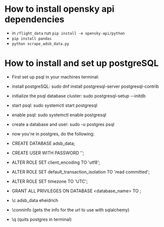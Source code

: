 # How to install opensky api dependencies

* in `/flight_data` run `pip install -e opensky-api/python`
* `pip install pandas`
* `python scrape_adsb_data.py`

# How to install and set up postgreSQL

* First set up psql in your machines terminal:
* install postgreSQL: sudo dnf install postgresql-server postgresql-contrib
* initialize the psql database cluster: sudo postgresql-setup --initdb
* start psql: sudo systemctl start postgresql
* enable psql: sudo systemctl enable postgresql
* create a database and user: sudo -u postgres psql

* now you're in postgres, do the following:
* CREATE DATABASE adsb_data;
* CREATE USER <username> WITH PASSWORD '<password>';
* ALTER ROLE <username> SET client_encoding TO 'utf8';
* ALTER ROLE <username> SET default_transaction_isolation TO 'read committed';
* ALTER ROLE <username> SET timezone TO 'UTC';
* GRANT ALL PRIVILEGES ON DATABASE <database_name> TO <username>;
* \c adsb_data eheidrich
* \conninfo (gets the info for the url to use with sqlalchemy)
* \q (quits postgres in terminal)